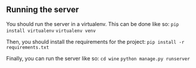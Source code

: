 Running the server
------------------

  You should run the server in a virtualenv. This can be done like so:
    `pip install virtualenv`
    `virtualenv venv`

  Then, you should install the requirements for the project:
    `pip install -r requirements.txt`

  Finally, you can run the server like so:
    `cd wine`
    `python manage.py runserver`
